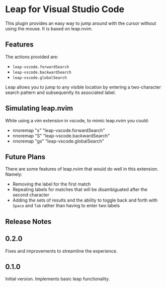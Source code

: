 # Leap for Visual Studio Code

This plugin provides an easy way to jump around with the cursor without using the mouse. It is based on leap.nvim.

## Features

The actions provided are:
* `leap-vscode.forwardSearch`
* `leap-vscode.backwardSearch`
* `leap-vscode.globalSearch`

Leap allows you to jump to any visible location by entering a two-character search pattern and subsequently its associated label.

## Simulating leap.nvim

While using a vim extension in vscode, to mimic leap.nvim you could:
* nnoremap "s" "leap-vscode.forwardSearch"
* nnoremap "S" "leap-vscode.backwardSearch"
* nnoremap "gs" "leap-vscode.globalSearch"

## Future Plans

There are some features of leap.nvim that would do well in this extension. Namely:
* Removing the label for the first match
* Repeating labels for matches that will be disambiguated after the second character
* Adding the sets of results and the ability to toggle back and forth with `Space` and `Tab` rather than having to enter two labels

## Release Notes

## 0.2.0
Fixes and improvements to streamline the experience.

## 0.1.0
Initial version. Implements basic leap functionality.